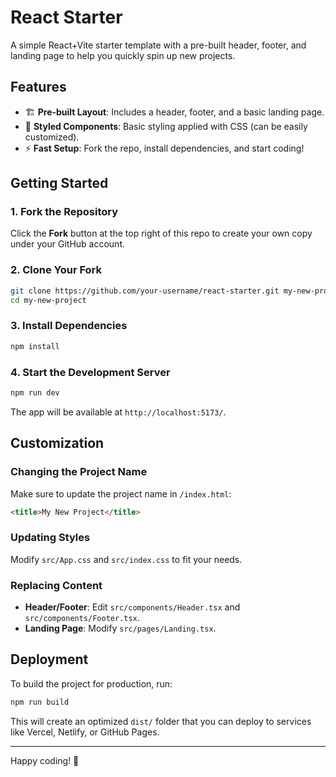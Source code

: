 # React Starter

A simple React+Vite starter template with a pre-built header, footer, and landing page to help you quickly spin up new projects.

## Features

- 🏗 **Pre-built Layout**: Includes a header, footer, and a basic landing page.
- 🎨 **Styled Components**: Basic styling applied with CSS (can be easily customized).
- ⚡ **Fast Setup**: Fork the repo, install dependencies, and start coding!

## Getting Started

### 1. Fork the Repository

Click the **Fork** button at the top right of this repo to create your own copy under your GitHub account.

### 2. Clone Your Fork

```sh
git clone https://github.com/your-username/react-starter.git my-new-project
cd my-new-project
```

### 3. Install Dependencies

```sh
npm install
```

### 4. Start the Development Server

```sh
npm run dev
```

The app will be available at `http://localhost:5173/`.

## Customization

### Changing the Project Name

Make sure to update the project name in `/index.html`:

```html
<title>My New Project</title>
```

### Updating Styles

Modify `src/App.css` and `src/index.css` to fit your needs.

### Replacing Content

- **Header/Footer**: Edit `src/components/Header.tsx` and `src/components/Footer.tsx`.
- **Landing Page**: Modify `src/pages/Landing.tsx`.

## Deployment

To build the project for production, run:

```sh
npm run build
```

This will create an optimized `dist/` folder that you can deploy to services like Vercel, Netlify, or GitHub Pages.

---

Happy coding! 🚀
